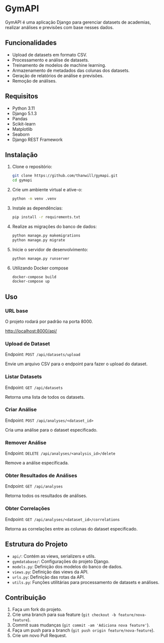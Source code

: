 # GymAPI

GymAPI é uma aplicação Django para gerenciar datasets de academias, realizar análises e previsões com base nesses dados.

## Funcionalidades

- Upload de datasets em formato CSV.
- Processamento e análise de datasets.
- Treinamento de modelos de machine learning.
- Armazenamento de metadados das colunas dos datasets.
- Geração de relatórios de análise e previsões.
- Remoção de análises.

## Requisitos

- Python 3.11
- Django 5.1.3
- Pandas
- Scikit-learn
- Matplotlib
- Seaborn
- Django REST Framework

## Instalação

1. Clone o repositório:

   ```sh
   git clone https://github.com/thanwill/gymapi.git
   cd gymapi
   ```

2. Crie um ambiente virtual e ative-o:

   ```sh
   python -m venv .venv   
   ```

3. Instale as dependências:

   ```sh
   pip install -r requirements.txt
   ```

4. Realize as migrações do banco de dados:

   ```sh
   python manage.py makemigrations
   python manage.py migrate
   ```

5. Inicie o servidor de desenvolvimento:

   ```sh
   python manage.py runserver
   ```

6. Utilizando Docker compose

   ```sh
   docker-compose build
   docker-compose up
   ```

## Uso

### URL base

O projeto rodará por padrão na porta 8000.

<http://localhost:8000/api/>

### Upload de Dataset

Endpoint: `POST /api/datasets/upload`

Envie um arquivo CSV para o endpoint para fazer o upload do dataset.

### Listar Datasets

Endpoint: `GET /api/datasets`

Retorna uma lista de todos os datasets.

### Criar Análise

Endpoint: `POST /api/analyses/<dataset_id>`

Cria uma análise para o dataset especificado.

### Remover Análise

Endpoint: `DELETE /api/analyses/<analysis_id>/delete`

Remove a análise especificada.

### Obter Resultados de Análises

Endpoint: `GET /api/analyses`

Retorna todos os resultados de análises.

### Obter Correlações

Endpoint: `GET /api/analyses/<dataset_id>/correlations`

Retorna as correlações entre as colunas do dataset especificado.

## Estrutura do Projeto

- `api/`: Contém as views, serializers e utils.
- `gymdatabase/`: Configurações do projeto Django.
- `models.py`: Definição dos modelos do banco de dados.
- `views.py`: Definição das views da API.
- `urls.py`: Definição das rotas da API.
- `utils.py`: Funções utilitárias para processamento de datasets e análises.

## Contribuição

1. Faça um fork do projeto.
2. Crie uma branch para sua feature (`git checkout -b feature/nova-feature`).
3. Commit suas mudanças (`git commit -am 'Adiciona nova feature'`).
4. Faça um push para a branch (`git push origin feature/nova-feature`).
5. Crie um novo Pull Request.
